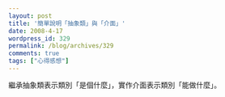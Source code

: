 ```yaml
---
layout: post
title: '簡單說明「抽象類」與「介面」'
date: 2008-4-17
wordpress_id: 329
permalink: /blog/archives/329
comments: true
tags: ["心得感想"]
---
```


繼承抽象類表示類別「是個什麼」，實作介面表示類別「能做什麼」。
